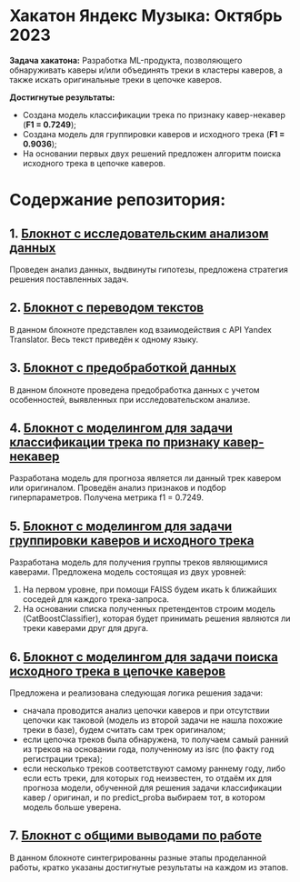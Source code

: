 # Хакатон Яндекс Музыка: Октябрь 2023
**Задача хакатона:** Разработка ML-продукта, позволяющего обнаруживать каверы и/или объединять треки в кластеры каверов, а также искать оригинальные треки в цепочке каверов.

**Достигнутые результаты:** 
* Создана модель классификации трека по признаку кавер-некавер (**F1 = 0.7249**);
* Создана модель для группировки каверов и исходного трека (**F1 = 0.9036**);
* На основании первых двух решений предложен алгоритм поиска исходного трека в цепочке каверов.

# Содержание репозитория:

## 1. [Блокнот с исследовательским анализом данных](EDA.ipynb)
Проведен анализ данных, выдвинуты гипотезы, предложена стратегия решения поставленных задач.

## 2. [Блокнот с переводом текстов](translator.ipynb)
В данном блокноте представлен код взаимодействия с API Yandex Translator. Весь текст приведён к одному языку.

## 3. [Блокнот с предобработкой данных](preprocessing.ipynb)
В данном блокноте проведена предобработка данных с учетом особенностей, выявленных при исследовательском анализе.

## 4. [Блокнот с моделингом для задачи классификации трека по признаку кавер-некавер](modeling_task_1.ipynb)
Разработана модель для прогноза является ли данный трек кавером или оригиналом. Проведён анализ признаков и подбор гиперпараметров. Получена метрика f1 = 0.7249.

## 5. [Блокнот с моделингом для задачи группировки каверов и исходного трека](modeling_task_2.ipynb)
Разработана модель для получения группы треков являющимися каверами. Предложена модель состоящая из двух уровней:
1. На первом уровне, при помощи FAISS будем икать k ближайших соседей для каждого трека-запроса.
2. На основании списка полученных претендентов строим модель (CatBoostClassifier), которая будет принимать решения являются ли треки каверами друг для друга.

## 6. [Блокнот с моделингом для задачи поиска исходного трека в цепочке каверов](modeling_task_3.ipynb)
Предложена и реализована следующая логика решения задачи: 
* сначала проводится анализ цепочки каверов и при отсутствии цепочки как таковой (модель из второй задачи не нашла похожие треки в базе), будем считать сам трек оригиналом;
* если цепочка треков была обнаружена, то получаем самый ранний из треков на основании года, полученному из isrc (по факту год регистрации трека);
* если несколько треков соответствуют самому раннему году, либо если есть треки, для которых год неизвестен, то отдаём их для прогноза модели, обученной для решения задачи классификации кавер / оригинал, и по predict_proba выбираем тот, в котором модель больше уверена.

## 7. [Блокнот с общими выводами по работе](conclusions.ipynb)
В данном блокноте синтегрированны разные этапы проделанной работы, кратко указаны достигнутые результаты на каждом из этапов.
